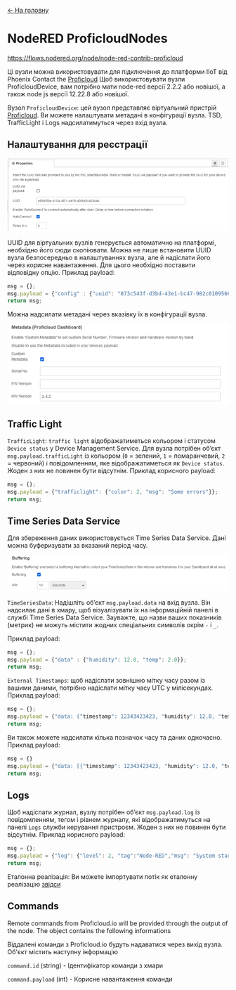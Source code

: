 [<- На головну](../)

# NodeRED ProficloudNodes

https://flows.nodered.org/node/node-red-contrib-proficloud

Ці вузли можна використовувати для підключення до платформи IIoT від Phoenix Contact the [Proficloud](https://proficloud.io) Щоб використовувати вузли ProficloudDevice, вам потрібно мати node-red версії 2.2.2 або новішої, а також node js версії 12.22.8 або новішої.

Вузол `ProficloudDevice`: цей вузол представляє віртуальний пристрій [Proficloud](https://proficloud.io). Ви можете налаштувати метадані в конфігурації вузла. TSD, TrafficLight і Logs надсилатимуться через вхід вузла. 

## Налаштування для реєстрації

![image-20221012003615080](media/image-20221012003615080.png)

UUID для віртуальних вузлів генерується автоматично на платформі, необхідно його сюди скопіювати. Можна не лише встановити UUID вузла безпосередньо в налаштуваннях вузла, але й надіслати його через корисне навантаження. Для цього необхідно поставити відповідну опцію. Приклад payload:

```js
msg = {};
msg.payload = {"config" : {"uuid": "873c543f-d3bd-43e1-bc47-982c0109566f"}};
return msg;
```

Можна надсилати метадані через вказівку їх в конфігурації вузла.

![image-20221012003638367](media/image-20221012003638367.png)

## Traffic Light

`TrafficLight`:  `traffic light` відображатиметься кольором і статусом `Device status` у Device Management Service. Для вузла потрібен об’єкт `msg.payload.trafficLight` із кольором (`0` = зелений, `1` = помаранчевий, `2` = червоний) і повідомленням, яке відображатиметься як `Device status`. Жоден з них не повинен бути відсутнім. Приклад корисного payload:

```js
msg = {};
msg.payload = {"trafficlight": {"color": 2, "msg": "Some errors"}};
return msg;
```

## Time Series Data Service

Для збереження даних використовується Time Series Data Service. Дані можна буферизувати за вказаний період часу.

![image-20221012003650027](media/image-20221012003650027.png)

`TimeSeriesData`: Надішліть об’єкт `msg.payload.data` на вхід вузла. Він надсилає дані в хмару, щоб візуалізувати їх на інформаційній панелі в службі Time Series Data  Service. Зауважте, що назви ваших показників (метрик) не можуть містити жодних спеціальних символів окрім `-` і `_`.

Приклад payload:

```js
msg = {};
msg.payload = {"data" : {"humidity": 12.0, "temp": 2.0}};
return msg;
```

`External Timestamps`: щоб надіслати зовнішню мітку часу разом із вашими даними, потрібно надіслати мітку часу UTC у мілісекундах. Приклад payload:

```js
msg = {};
msg.payload = {"data: {"timestamp": 12343423423, "humidity": 12.0, "temp": 2.0}};
return msg;
```

Ви також можете надсилати кілька позначок часу та даних одночасно. Приклад payload:

```js
msg = {}
msg.payload = {"data: [{"timestamp": 12343423423, "humidity": 12.0, "temp": 2.0}, {"timestamp": 12343423425, "humidity": 13.0, "temp": 21.0}]};
return msg;
```

## Logs

Щоб надіслати журнал, вузлу потрібен об’єкт `msg.payload.log` із повідомленням, тегом і рівнем журналу, які відображатимуться на панелі `Logs` служби керування пристроєм. Жоден з них не повинен бути відсутнім. Приклад корисного payload:

```js
msg = {};
msg.payload = {"log": {"level": 2, "tag":"Node-RED","msg": "System started"}};
return msg;
```

Еталонна реалізація: Ви можете імпортувати потік як еталонну реалізацію [звідси](https://flows.nodered.org/node/node-red-contrib-proficloud) 

## Commands

Remote commands from  Proficloud.io will be provided through the output of the node. The  object contains the following informations

Віддалені команди з Proficloud.io будуть надаватися через вихід вузла. Об'єкт містить наступну інформацію    

`command.id` (string) - Ідентифікатор команди з хмари

`command.payload` (int) - Корисне навантаження команди  
